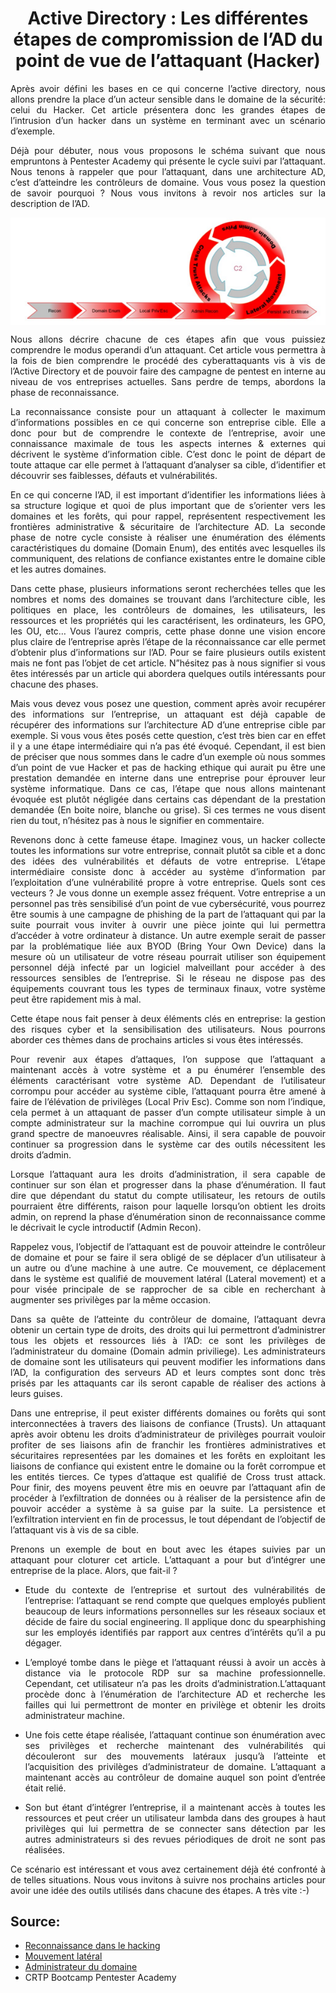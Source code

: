 
<div align="center">

<h1><strong>Active Directory : Les différentes étapes de compromission de l’AD du point de vue de l’attaquant (Hacker)</strong></h1>

</div>

<p align="justify"> Après avoir défini les bases en ce qui concerne l’active directory, nous allons prendre la place d’un acteur sensible dans le domaine de la sécurité: celui du Hacker. Cet article présentera donc les grandes étapes de l’intrusion d’un hacker dans un système en terminant avec un scénario d’exemple.</p>
<p align="justify"> Déjà pour débuter, nous vous proposons le schéma suivant que nous empruntons à Pentester Academy qui présente le cycle suivi par l’attaquant. Nous tenons à rappeler que pour l’attaquant, dans une architecture AD, c’est d’atteindre les contrôleurs de domaine. Vous vous posez la question de savoir pourquoi ? Nous vous invitons à revoir nos articles sur la description de l’AD.</p>

<p align="center"> 
<img src="img4AD.png" align="center">
</p>

<p align="justify"> Nous allons décrire chacune de ces étapes afin que vous puissiez comprendre le modus operandi d’un attaquant. Cet article vous permettra à la fois de bien comprendre le procédé des cyberattaquants vis à vis de l’Active Directory et de pouvoir faire des campagne de pentest en interne au niveau de vos entreprises actuelles. Sans perdre de temps, abordons la phase de reconnaissance.</p>
  
<p align="justify"> La reconnaissance consiste pour un attaquant à collecter le maximum d’informations possibles en ce qui concerne son entreprise cible. Elle a donc pour but de comprendre le contexte de l’entreprise, avoir une connaissance maximale de tous les aspects internes & externes qui décrivent le système d’information cible. C’est donc le point de départ de toute attaque car elle permet à l’attaquant d’analyser sa cible, d’identifier et découvrir ses faiblesses, défauts et vulnérabilités.</p>
  
<p align="justify"> En ce qui concerne l’AD, il est important d’identifier les informations liées à sa structure logique et quoi de plus important que de s’orienter vers les domaines et les forêts, qui pour rappel, représentent respectivement les frontières administrative & sécuritaire de l’architecture AD. La seconde phase de notre cycle consiste à réaliser une énumération des éléments caractéristiques du domaine (Domain Enum), des entités avec lesquelles ils communiquent, des relations de confiance existantes entre le domaine cible et les autres domaines.</p>
  
<p align="justify"> Dans cette phase, plusieurs informations seront recherchées telles que les nombres et noms des domaines se trouvant dans l’architecture cible, les politiques en place, les contrôleurs de domaines, les utilisateurs, les ressources et les propriétés qui les caractérisent, les ordinateurs, les GPO, les OU, etc… Vous l’aurez compris, cette phase donne une vision encore plus claire de l’entreprise après l’étape de la réconnaissance car elle permet d’obtenir plus d’informations sur l’AD. Pour se faire plusieurs outils existent mais ne font pas l’objet de cet article. N”hésitez pas à nous signifier si vous êtes intéressés par un article qui abordera quelques outils intéressants pour chacune des phases.</p>
  
<p align="justify"> Mais vous devez vous posez une question, comment après avoir recupérer des informations sur l’entreprise, un attaquant est déjà capable de récupérer des informations sur l’architecture AD d’une entreprise cible par exemple. Si vous vous êtes posés cette question, c’est très bien car en effet il y a une étape intermédiaire qui n’a pas été évoqué. Cependant, il est bien de préciser que nous sommes dans le cadre d’un exemple où nous sommes d’un point de vue Hacker et pas de hacking ethique qui aurait pu être une prestation demandée en interne dans une entreprise pour éprouver leur système informatique. Dans ce cas, l’étape que nous allons maintenant évoquée est plutôt négligée dans certains cas dépendant de la prestation demandée (En boite noire, blanche ou grise). Si ces termes ne vous disent rien du tout, n’hésitez pas à nous le signifier en commentaire.</p>
  
<p align="justify"> Revenons donc à cette fameuse étape. Imaginez vous, un hacker collecte toutes les informations sur votre entreprise, connait plutôt sa cible et a donc des idées des vulnérabilités et défauts de votre entreprise. L’étape intermédiaire consiste donc à accéder au système d’information par l’exploitation d’une vulnérabilité propre à votre entreprise. Quels sont ces vecteurs ? Je vous donne un exemple assez fréquent. Votre entreprise a un personnel pas très sensibilisé d’un point de vue cybersécurité, vous pourrez être soumis à une campagne de phishing de la part de l’attaquant qui par la suite pourrait vous inviter à ouvrir une pièce jointe qui lui permettra d’accéder à votre ordinateur à distance. Un autre exemple serait de passer par la problématique liée aux BYOD (Bring Your Own Device) dans la mesure où un utilisateur de votre réseau pourrait utiliser son équipement personnel déjà infecté par un logiciel malveillant pour accéder à des ressources sensibles de l’entreprise. Si le réseau ne dispose pas des équipements couvrant tous les types de terminaux finaux, votre système peut être rapidement mis à mal. </p>

<p align="justify"> Cette étape nous fait penser à deux éléments clés en entreprise: la gestion des risques cyber et la sensibilisation des utilisateurs. Nous pourrons aborder ces thèmes dans de prochains articles si vous êtes intéressés. </p>
  
<p align="justify"> Pour revenir aux étapes d’attaques, l’on suppose que l’attaquant a maintenant accès à votre système et a pu énumérer l’ensemble des éléments caractérisant votre système AD. Dependant de l’utilisateur corrompu pour accéder au système cible, l’attaquant pourra être amené à faire de l’élévation de privilèges (Local Priv Esc). Comme son nom l’indique, cela permet à un attaquant de passer d’un compte utilisateur simple à un compte administrateur sur la machine corrompue qui lui ouvrira un plus grand spectre de manoeuvres réalisable. Ainsi, il sera capable de pouvoir continuer sa progression dans le système car des outils nécessitent les droits d’admin.</p>
  
<p align="justify"> Lorsque l’attaquant aura les droits d’administration, il sera capable de continuer sur son élan et progresser dans la phase d’énumération. Il faut dire que dépendant du statut du compte utilisateur, les retours de outils pourraient être différents, raison pour laquelle lorsqu’on obtient les droits admin, on reprend la phase d’énumération sinon de reconnaissance comme le décrivait le cycle introductif (Admin Recon). </p>
  
<p align="justify"> Rappelez vous, l’objectif de l’attaquant est de pouvoir atteindre le contrôleur de domaine et pour se faire il sera obligé de se déplacer d’un utilisateur à un autre ou d’une machine à une autre. Ce mouvement, ce déplacement dans le système est qualifié de mouvement latéral (Lateral movement) et a pour visée principale de se rapprocher de sa cible en recherchant à augmenter ses privilèges par la même occasion. </p>
  
<p align="justify"> Dans sa quête de l’atteinte du contrôleur de domaine, l’attaquant devra obtenir un certain type de droits, des droits qui lui permettront d’administrer tous les objets et ressources liés à l’AD: ce sont les privilèges de l’administrateur du domaine (Domain admin priviliege). Les administrateurs de domaine sont les utilisateurs qui peuvent modifier les informations dans l’AD, la configuration des serveurs AD et leurs comptes sont donc très prisés par les attaquants car ils seront capable de réaliser des actions à leurs guises.</p>
  
<p align="justify"> Dans une entreprise, il peut exister différents domaines ou forêts qui sont interconnectées à travers des liaisons de confiance (Trusts). Un attaquant après avoir obtenu les droits d’administrateur de privilèges pourrait vouloir profiter de ses liaisons afin de franchir les frontières administratives et sécuritaires representées par les domaines et les forêts en exploitant les liaisons de confiance qui existent entre le domaine ou la forêt corrompue et les entités tierces. Ce types d’attaque est qualifié de Cross trust attack. Pour finir, des moyens peuvent être mis en oeuvre par l’attaquant afin de procéder à l’exfiltration de données ou à réaliser de la persistence afin de pouvoir accéder a système à sa guise par la suite. La persistence et l’exfiltration intervient en fin de processus, le tout dépendant de l’objectif de l’attaquant vis à vis de sa cible.</p>
  
<p align="justify"> Prenons un exemple de bout en bout avec les étapes suivies par un attaquant pour cloturer cet article. L’attaquant a pour but d’intégrer une entreprise de la place. Alors, que fait-il ? </p>

- <p align="justify">Etude du contexte de l’entreprise et surtout des vulnérabilités de l’entreprise: l’attaquant se rend compte que quelques employés publient beaucoup de leurs informations personnelles sur les réseaux sociaux et décide de faire du social engineering. Il applique donc du spearphishing sur les employés identifiés par rapport aux centres d’intérêts qu’il a pu dégager. 
- <p align="justify">L’employé tombe dans le piège et l’attaquant réussi à avoir un accès à distance via le protocole RDP sur sa machine professionnelle. Cependant, cet utilisateur n’a pas les droits d’administration.L’attaquant procède donc à l’énumération de l’architecture AD et recherche les failles qui lui permettront de monter en privilège et obtenir les droits administrateur machine.
- <p align="justify">Une fois cette étape réalisée, l’attaquant continue son énumération avec ses privilèges et recherche maintenant des vulnérabilités qui découleront sur des mouvements latéraux jusqu’à l’atteinte et l’acquisition des privilèges d’administrateur de domaine. L’attaquant a maintenant accès au contrôleur de domaine auquel son point d’entrée était relié.
- <p align="justify">Son but étant d’intégrer l’entreprise, il a maintenant accès à toutes les ressources et peut créer un utilisateur lambda dans des groupes à haut privilèges qui lui permettra de se connecter sans détection par les autres administrateurs si des revues périodiques de droit ne sont pas réalisées.

<p align="justify"> Ce scénario est intéressant et vous avez certainement déjà été confronté à de telles situations. Nous vous invitons à suivre nos prochains articles pour avoir une idée des outils utilisés dans chacune des étapes. A très vite :-) </p>

## Source:
  
- [Reconnaissance dans le hacking](https://www.jigsawacademy.com/blogs/cyber-security/reconnaissance-in-hacking/)
- [Mouvement latéral](https://www.cybertalk.org/what-is-lateral-movement-computing/#:~:text=Lateral%20movement%20refers%20to%20a,of%20moving%20through%20a%20system.)
- [Administrateur du domaine](https://www.ssh.com/academy/iam/user/domain-administrator)
- CRTP Bootcamp Pentester Academy
 
